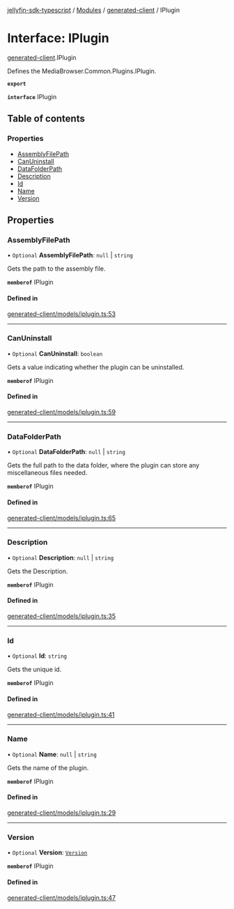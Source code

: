 [jellyfin-sdk-typescript](../README.md) / [Modules](../modules.md) / [generated-client](../modules/generated_client.md) / IPlugin

# Interface: IPlugin

[generated-client](../modules/generated_client.md).IPlugin

Defines the MediaBrowser.Common.Plugins.IPlugin.

**`export`**

**`interface`** IPlugin

## Table of contents

### Properties

- [AssemblyFilePath](generated_client.IPlugin.md#assemblyfilepath)
- [CanUninstall](generated_client.IPlugin.md#canuninstall)
- [DataFolderPath](generated_client.IPlugin.md#datafolderpath)
- [Description](generated_client.IPlugin.md#description)
- [Id](generated_client.IPlugin.md#id)
- [Name](generated_client.IPlugin.md#name)
- [Version](generated_client.IPlugin.md#version)

## Properties

### AssemblyFilePath

• `Optional` **AssemblyFilePath**: ``null`` \| `string`

Gets the path to the assembly file.

**`memberof`** IPlugin

#### Defined in

[generated-client/models/iplugin.ts:53](https://github.com/thornbill/jellyfin-sdk-typescript/blob/0f61f16/src/generated-client/models/iplugin.ts#L53)

___

### CanUninstall

• `Optional` **CanUninstall**: `boolean`

Gets a value indicating whether the plugin can be uninstalled.

**`memberof`** IPlugin

#### Defined in

[generated-client/models/iplugin.ts:59](https://github.com/thornbill/jellyfin-sdk-typescript/blob/0f61f16/src/generated-client/models/iplugin.ts#L59)

___

### DataFolderPath

• `Optional` **DataFolderPath**: ``null`` \| `string`

Gets the full path to the data folder, where the plugin can store any miscellaneous files needed.

**`memberof`** IPlugin

#### Defined in

[generated-client/models/iplugin.ts:65](https://github.com/thornbill/jellyfin-sdk-typescript/blob/0f61f16/src/generated-client/models/iplugin.ts#L65)

___

### Description

• `Optional` **Description**: ``null`` \| `string`

Gets the Description.

**`memberof`** IPlugin

#### Defined in

[generated-client/models/iplugin.ts:35](https://github.com/thornbill/jellyfin-sdk-typescript/blob/0f61f16/src/generated-client/models/iplugin.ts#L35)

___

### Id

• `Optional` **Id**: `string`

Gets the unique id.

**`memberof`** IPlugin

#### Defined in

[generated-client/models/iplugin.ts:41](https://github.com/thornbill/jellyfin-sdk-typescript/blob/0f61f16/src/generated-client/models/iplugin.ts#L41)

___

### Name

• `Optional` **Name**: ``null`` \| `string`

Gets the name of the plugin.

**`memberof`** IPlugin

#### Defined in

[generated-client/models/iplugin.ts:29](https://github.com/thornbill/jellyfin-sdk-typescript/blob/0f61f16/src/generated-client/models/iplugin.ts#L29)

___

### Version

• `Optional` **Version**: [`Version`](generated_client.Version.md)

**`memberof`** IPlugin

#### Defined in

[generated-client/models/iplugin.ts:47](https://github.com/thornbill/jellyfin-sdk-typescript/blob/0f61f16/src/generated-client/models/iplugin.ts#L47)
